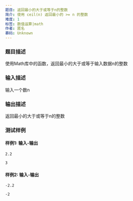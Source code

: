 ```yaml
---
题目: 返回最小的大于或等于n的整数
简介: 使用 ceil(n) 返回最小的 >= n 的整数
难度: 1
标签: 数值运算|math
作者: 匿名
慕码: Unknown
---
```


### 题目描述

使用Math库中的函数，返回最小的大于或等于输入数据n的整数

### 输入描述

输入一个数n

### 输出描述

返回最小的大于或等于n的整数

### 测试样例

#### 样例1: 输入-输出

```
2.2
```

```
3
```

#### 样例2: 输入-输出

```
-2.2
```

```
-2
```

